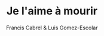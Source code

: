 ---
layout: "layouts/playing.html"
tags: "scores"
title: "Je l'aime à mourir"
author: "Francis Cabrel & Luis Gomez-Escolar"
style: "pop"
mei_file: "./Je_l_aime_à_mourir.mei"
---
